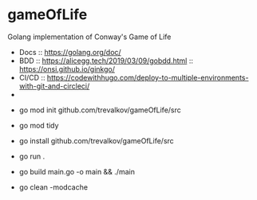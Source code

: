 # gameOfLife
Golang implementation of Conway's Game of Life

- Docs :: https://golang.org/doc/
- BDD :: https://alicegg.tech/2019/03/09/gobdd.html :: https://onsi.github.io/ginkgo/
- CI/CD :: https://codewithhugo.com/deploy-to-multiple-environments-with-git-and-circleci/
- 
* go mod init github.com/trevalkov/gameOfLife/src
* go mod tidy
* go install github.com/trevalkov/gameOfLife/src


* go run .
* go build main.go -o main && ./main
* go clean -modcache  



